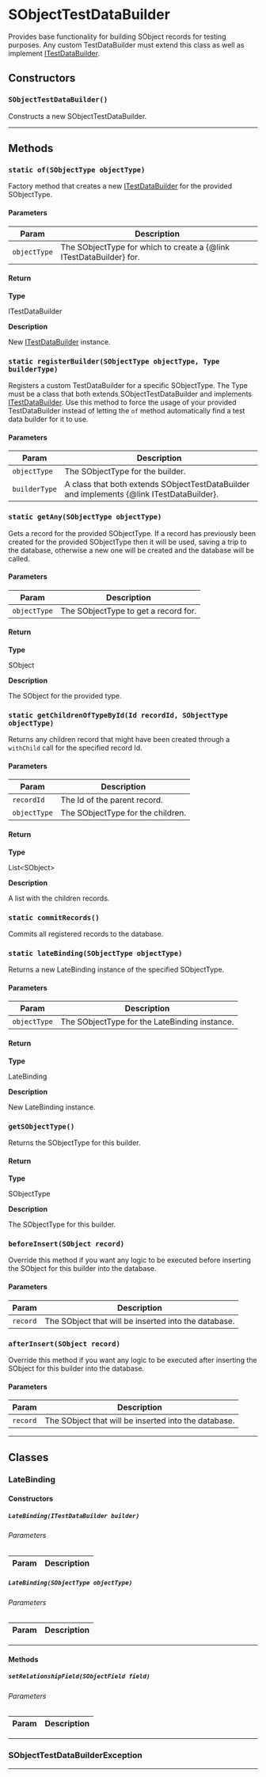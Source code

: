 # SObjectTestDataBuilder

Provides base functionality for building SObject records for testing purposes. Any custom TestDataBuilder              must extend this class as well as implement [ITestDataBuilder](/Misc/ITestDataBuilder.md).

## Constructors
### `SObjectTestDataBuilder()`

Constructs a new SObjectTestDataBuilder.

---
## Methods
### `static of(SObjectType objectType)`

Factory method that creates a new [ITestDataBuilder](/Misc/ITestDataBuilder.md) for the provided SObjectType.

#### Parameters
|Param|Description|
|---|---|
|`objectType`|The SObjectType for which to create a {@link ITestDataBuilder} for.|

#### Return

**Type**

ITestDataBuilder

**Description**

New [ITestDataBuilder](/Misc/ITestDataBuilder.md) instance.

### `static registerBuilder(SObjectType objectType, Type builderType)`

Registers a custom TestDataBuilder for a specific SObjectType. The Type must be a class              that both extends SObjectTestDataBuilder and implements [ITestDataBuilder](/Misc/ITestDataBuilder.md).              Use this method to force the usage of your provided TestDataBuilder instead of letting the              `of` method automatically find a test data builder for it to use.

#### Parameters
|Param|Description|
|---|---|
|`objectType`|The SObjectType for the builder.|
|`builderType`|A class that both extends SObjectTestDataBuilder and implements {@link ITestDataBuilder}.|

### `static getAny(SObjectType objectType)`

Gets a record for the provided SObjectType. If a record has previously been created              for the provided SObjectType then it will be used, saving a trip to the database, otherwise              a new one will be created and the database will be called.

#### Parameters
|Param|Description|
|---|---|
|`objectType`|The SObjectType to get a record for.|

#### Return

**Type**

SObject

**Description**

The SObject for the provided type.

### `static getChildrenOfTypeById(Id recordId, SObjectType objectType)`

Returns any children record that might have been created through a `withChild` call              for the specified record Id.

#### Parameters
|Param|Description|
|---|---|
|`recordId`|The Id of the parent record.|
|`objectType`|The SObjectType for the children.|

#### Return

**Type**

List&lt;SObject&gt;

**Description**

A list with the children records.

### `static commitRecords()`

Commits all registered records to the database.

### `static lateBinding(SObjectType objectType)`

Returns a new LateBinding instance of the specified SObjectType.

#### Parameters
|Param|Description|
|---|---|
|`objectType`|The SObjectType for the LateBinding instance.|

#### Return

**Type**

LateBinding

**Description**

New LateBinding instance.

### `getSObjectType()`

Returns the SObjectType for this builder.

#### Return

**Type**

SObjectType

**Description**

The SObjectType for this builder.

### `beforeInsert(SObject record)`

Override this method if you want any logic to be executed before inserting the SObject              for this builder into the database.

#### Parameters
|Param|Description|
|---|---|
|`record`|The SObject that will be inserted into the database.|

### `afterInsert(SObject record)`

Override this method if you want any logic to be executed after inserting the SObject              for this builder into the database.

#### Parameters
|Param|Description|
|---|---|
|`record`|The SObject that will be inserted into the database.|

---
## Classes
### LateBinding
#### Constructors
##### `LateBinding(ITestDataBuilder builder)`
###### Parameters
|Param|Description|
|---|---|

##### `LateBinding(SObjectType objectType)`
###### Parameters
|Param|Description|
|---|---|

---
#### Methods
##### `setRelationshipField(SObjectField field)`
###### Parameters
|Param|Description|
|---|---|

---

### SObjectTestDataBuilderException

---
